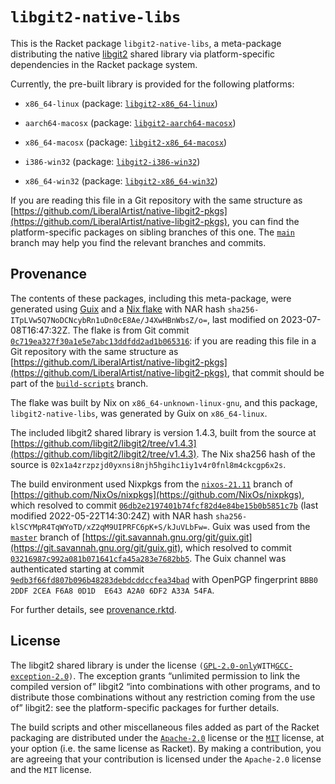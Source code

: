 # `libgit2-native-libs`

This is the Racket package `libgit2-native-libs`, a meta-package
distributing the native [libgit2](https://libgit2.org) shared library
via platform-specific dependencies in the Racket package system.

Currently, the pre-built library is provided for the following
platforms:

* `x86_64-linux` (package:
  [`libgit2-x86_64-linux`](https://github.com/LiberalArtist/native-libgit2-pkgs/tree/x86_64-linux))

* `aarch64-macosx` (package:
  [`libgit2-aarch64-macosx`](https://github.com/LiberalArtist/native-libgit2-pkgs/tree/aarch64-macosx))

* `x86_64-macosx` (package:
  [`libgit2-x86_64-macosx`](https://github.com/LiberalArtist/native-libgit2-pkgs/tree/x86_64-macosx))

* `i386-win32` (package:
  [`libgit2-i386-win32`](https://github.com/LiberalArtist/native-libgit2-pkgs/tree/i386-win32))

* `x86_64-win32` (package:
  [`libgit2-x86_64-win32`](https://github.com/LiberalArtist/native-libgit2-pkgs/tree/x86_64-win32))

If you are reading this file in a Git repository with the same structure
as
[https://github.com/LiberalArtist/native-libgit2-pkgs](https://github.com/LiberalArtist/native-libgit2-pkgs),
you can find the platform-specific packages on sibling branches of this
one. The [`main`](https://github.com/LiberalArtist/native-libgit2-pkgs)
branch may help you find the relevant branches and commits.

## Provenance

The contents of these packages, including this meta-package, were
generated using [Guix](https://guix.gnu.org) and a [Nix
flake](https://nixos.org/manual/nix/stable/command-ref/new-cli/nix3-flake.html)
with NAR hash `sha256-ITpLVw5Q7NoDCNcybRn1uDn0cE8Ae/J4XwHBnWbsZ/o=`,
last modified on 2023-07-08T16:47:32Z. The flake is from Git commit
[`0c719ea327f30a1e5e7abc13ddfdd2ad1b065316`](https://github.com/LiberalArtist/native-libgit2-pkgs/commit/0c719ea327f30a1e5e7abc13ddfdd2ad1b065316):
if you are reading this file in a Git repository with the same structure
as
[https://github.com/LiberalArtist/native-libgit2-pkgs](https://github.com/LiberalArtist/native-libgit2-pkgs),
that commit should be part of the
[`build-scripts`](https://github.com/LiberalArtist/native-libgit2-pkgs/tree/build-scripts)
branch.

The flake was built by Nix on `x86_64-unknown-linux-gnu`, and this
package, `libgit2-native-libs`, was generated by Guix on `x86_64-linux`.

The included libgit2 shared library is version 1.4.3, built from the
source at
[https://github.com/libgit2/libgit2/tree/v1.4.3](https://github.com/libgit2/libgit2/tree/v1.4.3).
The Nix sha256 hash of the source is
`02x1a4zrzpzjd0yxnsi8njh5hgihc1iy1v4r0fnl8m4ckcgp6x2s`.

The build environment used Nixpkgs from the
[`nixos-21.11`](https://github.com/NixOs/nixpkgs/tree/nixos-21.11)
branch of
[https://github.com/NixOs/nixpkgs](https://github.com/NixOs/nixpkgs),
which resolved to commit
[`06db2e2197401b74fcf82d4e84be15b0b5851c7b`](https://github.com/NixOs/nixpkgs/commit/06db2e2197401b74fcf82d4e84be15b0b5851c7b)
\(last modified 2022-05-22T14:30:24Z) with NAR hash
`sha256-klSCYMpR4TqWYoTD/xZ2qM9UIPRFC6pK+S/kJuVLbFw=`. Guix was used
from the
[`master`](https://git.savannah.gnu.org/cgit/guix.git/log/?h=master)
branch of
[https://git.savannah.gnu.org/git/guix.git](https://git.savannah.gnu.org/git/guix.git),
which resolved to commit
[`03216987c992a081b071641cfa45a283e7682bb5`](https://git.savannah.gnu.org/cgit/guix.git/tree/?id=03216987c992a081b071641cfa45a283e7682bb5).
The Guix channel was authenticated starting at commit
[`9edb3f66fd807b096b48283debdcddccfea34bad`](https://git.savannah.gnu.org/cgit/guix.git/tree/?id=9edb3f66fd807b096b48283debdcddccfea34bad)
with OpenPGP fingerprint `BBB0 2DDF 2CEA F6A8 0D1D  E643 A2A0 6DF2 A33A
54FA`.

For further details, see [provenance.rktd](./provenance.rktd).

## License

The libgit2 shared library is under the license
`(`[`GPL-2.0-only`](https://spdx.org/licenses/GPL-2.0-only.html)` WITH
`[`GCC-exception-2.0`](https://spdx.org/licenses/GCC-exception-2.0.html)`)`.
The exception grants “unlimited permission to link the compiled version
of” libgit2 “into combinations with other programs, and to distribute
those combinations without any restriction coming from the use of”
libgit2: see the platform-specific packages for further details.

The build scripts and other miscellaneous files added as part of the
Racket packaging are distributed under the
[`Apache-2.0`](https://spdx.org/licenses/Apache-2.0.html) license or the
[`MIT`](https://spdx.org/licenses/MIT.html) license, at your option
(i.e. the same license as Racket). By making a contribution, you are
agreeing that your contribution is licensed under the `Apache-2.0`
license and the `MIT` license.
